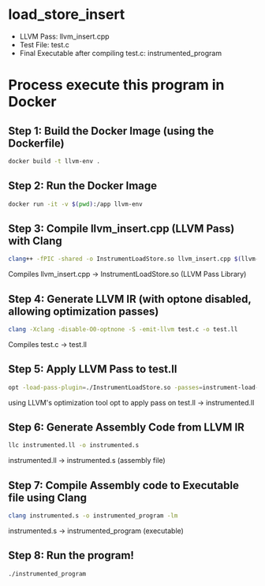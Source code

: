 # load_store_insert

- LLVM Pass: llvm_insert.cpp
- Test File: test.c
- Final Executable after compiling test.c: instrumented_program

# Process execute this program in Docker

## Step 1: Build the Docker Image (using the Dockerfile)
```sh
docker build -t llvm-env .
```
## Step 2: Run the Docker Image
```sh
docker run -it -v $(pwd):/app llvm-env
```
## Step 3: Compile llvm_insert.cpp (LLVM Pass) with Clang
```sh
clang++ -fPIC -shared -o InstrumentLoadStore.so llvm_insert.cpp $(llvm-config --cxxflags --ldflags --system-libs --libs core)
```
Compiles llvm_insert.cpp -> InstrumentLoadStore.so (LLVM Pass Library)

## Step 4: Generate LLVM IR (with optone disabled, allowing optimization passes)
``` sh
clang -Xclang -disable-O0-optnone -S -emit-llvm test.c -o test.ll
```
Compiles test.c -> test.ll

## Step 5: Apply LLVM Pass to test.ll
``` sh
opt -load-pass-plugin=./InstrumentLoadStore.so -passes=instrument-load-store -S test.ll -o instrumented.ll
```
using LLVM's optimization tool opt to apply pass on test.ll -> instrumented.ll

## Step 6: Generate Assembly Code from LLVM IR
``` sh
llc instrumented.ll -o instrumented.s
```
instrumented.ll -> instrumented.s (assembly file)

## Step 7: Compile Assembly code to Executable file using Clang
``` sh
clang instrumented.s -o instrumented_program -lm
```
instrumented.s -> instrumented_program (executable)

## Step 8: Run the program!
``` sh
./instrumented_program
```

